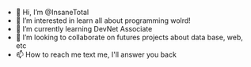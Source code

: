 - 👋 Hi, I’m @InsaneTotal
- 👀 I’m interested in learn all about programming wolrd!
- 🌱 I’m currently learning DevNet Associate
- 💞️ I’m looking to collaborate on futures projects about data base, web, etc
- 📫 How to reach me text me, I'll answer you back

<!---
InsaneTotal/InsaneTotal is a ✨ special ✨ repository because its `README.md` (this file) appears on your GitHub profile.
You can click the Preview link to take a look at your changes.
--->
